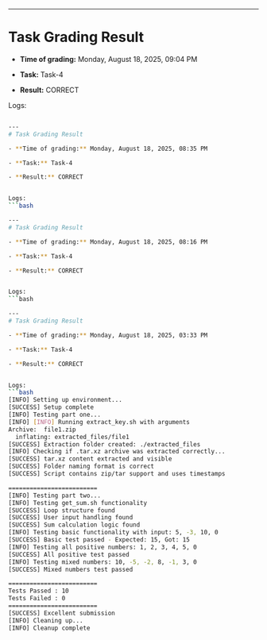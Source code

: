 
---
# Task Grading Result

- **Time of grading:** Monday, August 18, 2025, 09:04 PM

- **Task:** Task-4

- **Result:** CORRECT


Logs:
```bash

---
# Task Grading Result

- **Time of grading:** Monday, August 18, 2025, 08:35 PM

- **Task:** Task-4

- **Result:** CORRECT


Logs:
```bash

---
# Task Grading Result

- **Time of grading:** Monday, August 18, 2025, 08:16 PM

- **Task:** Task-4

- **Result:** CORRECT


Logs:
```bash

---
# Task Grading Result

- **Time of grading:** Monday, August 18, 2025, 03:33 PM

- **Task:** Task-4

- **Result:** CORRECT


Logs:
```bash
[INFO] Setting up environment...
[SUCCESS] Setup complete
[INFO] Testing part one...
[INFO] [INFO] Running extract_key.sh with arguments
Archive:  file1.zip
  inflating: extracted_files/file1   
[SUCCESS] Extraction folder created: ./extracted_files
[INFO] Checking if .tar.xz archive was extracted correctly...
[SUCCESS] tar.xz content extracted and visible
[SUCCESS] Folder naming format is correct
[SUCCESS] Script contains zip/tar support and uses timestamps

=========================
[INFO] Testing part two...
[INFO] Testing get_sum.sh functionality
[SUCCESS] Loop structure found
[SUCCESS] User input handling found
[SUCCESS] Sum calculation logic found
[INFO] Testing basic functionality with input: 5, -3, 10, 0
[SUCCESS] Basic test passed - Expected: 15, Got: 15
[INFO] Testing all positive numbers: 1, 2, 3, 4, 5, 0
[SUCCESS] All positive test passed
[INFO] Testing mixed numbers: 10, -5, -2, 8, -1, 3, 0
[SUCCESS] Mixed numbers test passed

=========================
Tests Passed : 10
Tests Failed : 0
=========================
[SUCCESS] Excellent submission
[INFO] Cleaning up...
[INFO] Cleanup complete
```
```
```
```
